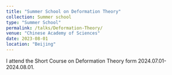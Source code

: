 ```yaml
---
title: "Summer School on Deformation Theory"
collection: Summer school
type: "Summer School"
permalink: /talks/Deformation-Theory/
venue: "Chinese Academy of Sciences"
date: 2023-08-01
location: "Beijing"
---
```



I attend the Short Course on Deformation Theory form 2024.07.01-2024.08.01.
